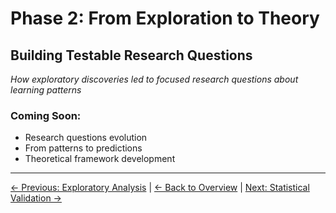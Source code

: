 # Phase 2: From Exploration to Theory
## Building Testable Research Questions

*How exploratory discoveries led to focused research questions about learning patterns*

### Coming Soon:
- Research questions evolution
- From patterns to predictions
- Theoretical framework development

---
[← Previous: Exploratory Analysis](1-exploratory-analysis.md) | [← Back to Overview](README.md) | [Next: Statistical Validation →](3-statistical-validation.md)
